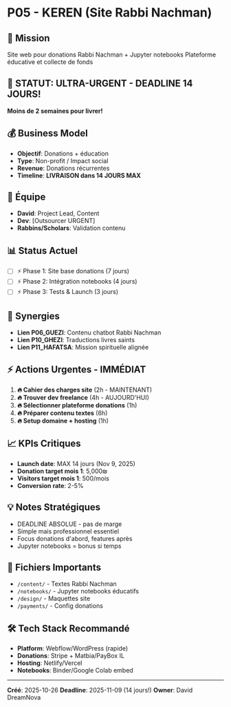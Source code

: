 # P05 - KEREN (Site Rabbi Nachman)

## 🎯 Mission
Site web pour donations Rabbi Nachman + Jupyter notebooks
Plateforme éducative et collecte de fonds

## 🚨 STATUT: ULTRA-URGENT - DEADLINE 14 JOURS!
**Moins de 2 semaines pour livrer!**

## 💰 Business Model
- **Objectif**: Donations + éducation
- **Type**: Non-profit / Impact social
- **Revenue**: Donations récurrentes
- **Timeline**: **LIVRAISON dans 14 JOURS MAX**

## 👥 Équipe
- **David**: Project Lead, Content
- **Dev**: [Outsourcer URGENT]
- **Rabbins/Scholars**: Validation contenu

## 📊 Status Actuel
- [ ] ⚡ Phase 1: Site base donations (7 jours)
- [ ] ⚡ Phase 2: Intégration notebooks (4 jours)
- [ ] ⚡ Phase 3: Tests & Launch (3 jours)

## 🔗 Synergies
- **Lien P06_GUEZI**: Contenu chatbot Rabbi Nachman
- **Lien P10_GHEZI**: Traductions livres saints
- **Lien P11_HAFATSA**: Mission spirituelle alignée

## ⚡ Actions Urgentes - IMMÉDIAT
1. **🔥 Cahier des charges site** (2h - MAINTENANT)
2. **🔥 Trouver dev freelance** (4h - AUJOURD'HUI)
3. **🔥 Sélectionner plateforme donations** (1h)
4. **🔥 Préparer contenu textes** (6h)
5. **🔥 Setup domaine + hosting** (1h)

## 📈 KPIs Critiques
- **Launch date**: MAX 14 jours (Nov 9, 2025)
- **Donation target mois 1**: 5,000₪
- **Visitors target mois 1**: 500/mois
- **Conversion rate**: 2-5%

## 💡 Notes Stratégiques
- DEADLINE ABSOLUE - pas de marge
- Simple mais professionnel essentiel
- Focus donations d'abord, features après
- Jupyter notebooks = bonus si temps

## 📁 Fichiers Importants
- `/content/` - Textes Rabbi Nachman
- `/notebooks/` - Jupyter notebooks éducatifs
- `/design/` - Maquettes site
- `/payments/` - Config donations

## 🛠 Tech Stack Recommandé
- **Platform**: Webflow/WordPress (rapide)
- **Donations**: Stripe + Matbia/PayBox IL
- **Hosting**: Netlify/Vercel
- **Notebooks**: Binder/Google Colab embed

---
**Créé**: 2025-10-26
**Deadline**: 2025-11-09 (14 jours!)
**Owner**: David DreamNova
